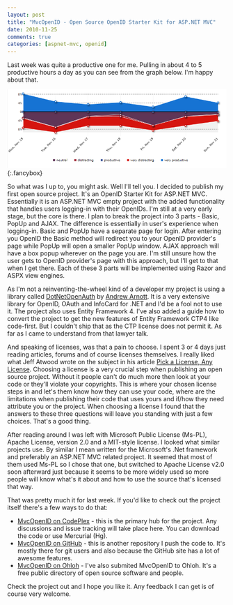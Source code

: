 ```yaml
---
layout: post
title: "MvcOpenID - Open Source OpenID Starter Kit for ASP.NET MVC"
date: 2010-11-25
comments: true
categories: [aspnet-mvc, openid]
---
```


Last week was quite a productive one for me. Pulling in about 4 to 5 productive hours a day as you can see from the graph below. I'm happy about that.

[![Productivity Week 3 November 2010][img]][img]{:.fancybox}

So what was I up to, you might ask. Well I'll tell you. I decided to publish my first open source project. It's an OpenID Starter Kit for ASP.NET MVC. Essentially it is an ASP.NET MVC empty project with the added functionality that handles users logging-in with their OpenIDs. I'm still at a very early stage, but the core is there. I plan to break the project into 3 parts - Basic, PopUp and AJAX. The difference is essentially in user's experience when logging-in. Basic and PopUp have a separate page for login. After entering you OpenID the Basic method will redirect you to your OpenID provider's page while PopUp will open a smaller PopUp window. AJAX approach will have a box popup wherever on the page you are. I'm still unsure how the user gets to OpenID provider's page with this approach, but I'll get to that when I get there. Each of these 3 parts will be implemented using Razor and ASPX view engines.

As I'm not a reinventing-the-wheel kind of a developer my project is using a library called [DotNetOpenAuth][] by [Andrew Arnott][aa]. It is a very extensive library for OpenID, OAuth and InfoCard for .NET and I'd be a fool not to use it. The project also uses Entity Framework 4. I've also added a guide how to convert the project to get the new features of Entity Framework CTP4 like code-first. But I couldn't ship that as the CTP license does not permit it. As far as I came to understand from that lawyer talk.

And speaking of licenses, was that a pain to choose. I spent 3 or 4 days just reading articles, forums and of course licenses themselves. I really liked what Jeff Atwood wrote on the subject in his article [Pick a License, Any License][pick]. Choosing a license is a very crucial step when publishing an open source project. Without it people can't do much more then look at your code or they'll violate your copyrights. This is where your chosen license steps in and let's them know how they can use your code, where are the limitations when publishing their code that uses yours and if/how they need attribute you or the project. When choosing a license I found that the answers to these three questions will leave you standing with just a few choices. That's a good thing.

After reading around I was left with Microsoft Public License (Ms-PL), Apache License, version 2.0 and a MIT-style license. I looked what similar projects use. By similar I mean written for the Microsoft's .Net framework and preferably an ASP.NET MVC related project. It seemed that most of them used Ms-PL so I chose that one, but switched to Apache License v2.0 soon afterward just because it seems to be more widely used so more people will know what's it about and how to use the source that's licensed that way.

That was pretty much it for last week. If you'd like to check out the project itself there's a few ways to do that:

- [MvcOpenID on CodePlex][cp] - this is the primary hub for the project. Any discussions and issue tracking will take place here. You can download the code or use Mercurial (Hg).
- [MvcOpenID on GitHub][gh] - this is another repository I push the code to. It's mostly there for git users and also because the GitHub site has a lot of awesome features.
- [MvcOpenID on Ohloh][ohloh] - I've also submited MvcOpenID to Ohloh. It's a free public directory of open source software and people.

Check the project out and I hope you like it. Any feedback I can get is of course very welcome.

[img]: /images/mvcopenid-productivity.png "Productivity Week 3 November 2010"
[dotnetopenauth]: http://www.dotnetopenauth.net "DotNetOpenAuth"
[aa]: http://blog.nerdbank.net/ "Andrew Arnott"
[pick]: http://www.codinghorror.com/blog/2007/04/pick-a-license-any-license.html "Jeff Atwood, Pick a License, Any License"
[cp]: http://mvcopneid.codeplex.com "MvcOpenID on CodePlex"
[gh]: https://github.com/gligoran/mvcopenid "MvcOpenID on GitHub"
[ohloh]: https://www.ohloh.net/p/mvcopenid "MvcOpenID on Ohloh"
